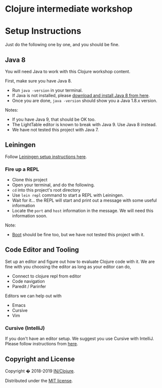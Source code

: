 # Clojure intermediate workshop

# Setup Instructions

Just do the following one by one, and you should be fine.

## Java 8

You will need Java to work with this Clojure workshop content.

First, make sure you have Java 8.

  - Run `java -version` in your terminal.
  - If Java is not installed, please [download and install Java 8 from here](http://www.oracle.com/technetwork/java/javase/downloads/jdk8-downloads-2133151.html).
  - Once you are done, `java -version` should show you a Java 1.8.x version.

Notes:

  - If you have Java 9, that should be OK too.
  - The LightTable editor is known to break with Java 9. Use Java 8 instead.
  - We have not tested this project with Java 7.


## Leiningen

Follow [Leiningen setup instructions here](https://leiningen.org/).

### Fire up a REPL

  - Clone this project
  - Open your terminal, and do the following.
  - `cd` into this project's root directory
  - Use `lein repl` command to start a REPL with Leiningen.
  - Wait for it... the REPL will start and print out a message with some
    useful information
  - Locate the `port` and `host` information in the message. We will need this information soon.

Note:

  - [Boot](http://boot-clj.com/) should be fine too, but we have not tested this project with it.


## Code Editor and Tooling

Set up an editor and figure out how to evaluate Clojure code with it.
We are fine with you choosing the editor as long as your editor can do,

  - Connect to clojure repl from editor
  - Code navigation
  - Paredit / Parinfer

Editors we can help out with
  - Emacs
  - Cursive
  - Vim


### Cursive (IntelliJ)

If you don't have an editor setup. We suggest you use Cursive with IntelliJ. Please follow instructions from [here](https://cursive-ide.com/userguide/).


## Copyright and License

Copyright � 2018-2019 [IN/Clojure](http://inclojure.org/).

Distributed under the [MIT license](https://github.com/inclojure-org/clojure-by-example/blob/master/LICENSE).

